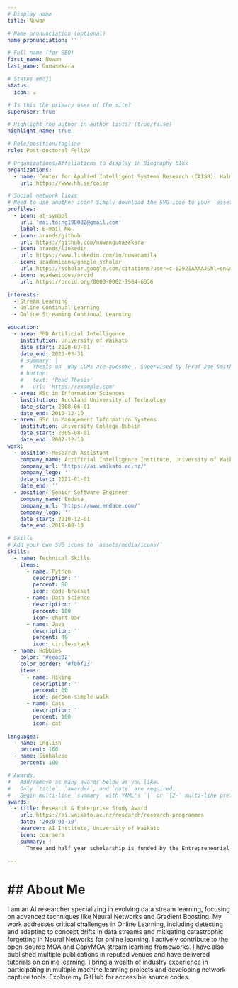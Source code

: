 ```yaml
---
# Display name
title: Nuwan

# Name pronunciation (optional)
name_pronunciation: ''

# Full name (for SEO)
first_name: Nuwan
last_name: Gunasekara

# Status emoji
status:
  icon: ☕️

# Is this the primary user of the site?
superuser: true

# Highlight the author in author lists? (true/false)
highlight_name: true

# Role/position/tagline
role: Post-doctoral Fellow

# Organizations/Affiliations to display in Biography blox
organizations:
  - name: Center for Applied Intelligent Systems Research (CAISR), Halmstad University
    url: https://www.hh.se/caisr

# Social network links
# Need to use another icon? Simply download the SVG icon to your `assets/media/icons/` folder.
profiles:
  - icon: at-symbol
    url: 'mailto:ng198002@gmail.com'
    label: E-mail Me
  - icon: brands/github
    url: https://github.com/nuwangunasekara
  - icon: brands/linkedin
    url: https://www.linkedin.com/in/nuwanamila
  - icon: academicons/google-scholar
    url: https://scholar.google.com/citations?user=c-i292IAAAAJ&hl=en&oi=ao
  - icon: academicons/orcid
    url: https://orcid.org/0000-0002-7964-6036

interests:
  - Stream Learning
  - Online Continual Learning
  - Online Streaming Continual Learning

education:
  - area: PhD Artificial Intelligence
    institution: University of Waikato
    date_start: 2020-03-01
    date_end: 2023-03-31
    # summary: |
    #   Thesis on _Why LLMs are awesome_. Supervised by [Prof Joe Smith](https://example.com). Presented papers at 5 IEEE conferences with the contributions being published in 2 Springer journals.
    # button:
    #   text: 'Read Thesis'
    #   url: 'https://example.com'
  - area: MSc in Information Sciences
    institution: Auckland University of Technology
    date_start: 2008-06-01
    date_end: 2010-12-10
  - area: BSc in Management Information Systems
    institution: University College Dublin
    date_start: 2005-08-01
    date_end: 2007-12-10
work:
  - position: Research Assistant
    company_name: Artificial Intelligence Institute, University of Waikato
    company_url: 'https://ai.waikato.ac.nz/'
    company_logo: ''
    date_start: 2021-01-01
    date_end: ''
  - position: Senior Software Engineer
    company_name: Endace
    company_url: 'https://www.endace.com/'
    company_logo: ''
    date_start: 2010-12-01
    date_end: 2019-08-10

# Skills
# Add your own SVG icons to `assets/media/icons/`
skills:
  - name: Technical Skills
    items:
      - name: Python
        description: ''
        percent: 80
        icon: code-bracket
      - name: Data Science
        description: ''
        percent: 100
        icon: chart-bar
      - name: Java
        description: ''
        percent: 40
        icon: circle-stack
  - name: Hobbies
    color: '#eeac02'
    color_border: '#f0bf23'
    items:
      - name: Hiking
        description: ''
        percent: 60
        icon: person-simple-walk
      - name: Cats
        description: ''
        percent: 100
        icon: cat

languages:
  - name: English
    percent: 100
  - name: Sinhalese
    percent: 100

# Awards.
#   Add/remove as many awards below as you like.
#   Only `title`, `awarder`, and `date` are required.
#   Begin multi-line `summary` with YAML's `|` or `|2-` multi-line prefix and indent 2 spaces below.
awards:
  - title: Research & Enterprise Study Award
    url: https://ai.waikato.ac.nz/research/research-programmes
    date: '2020-03-10'
    awarder: AI Institute, University of Waikato
    icon: coursera
    summary: |
      Three and half year scholarship is funded by the Entrepreneurial Universities - Real time analytics for Big Data project at AI Institute, University of Waikato.

---
```


# ## About Me

I am an AI researcher specializing in evolving data stream learning, focusing on advanced techniques like Neural Networks and Gradient Boosting. My work addresses critical challenges in Online Learning, including detecting and adapting to concept drifts in data streams and mitigating catastrophic forgetting in Neural Networks for online learning. I actively contribute to the open-source MOA and CapyMOA stream learning frameworks. I have also published multiple publications in reputed venues and have delivered tutorials on online learning. I bring a wealth of industry experience in participating in multiple machine learning projects and developing network capture tools. Explore my GitHub for accessible source codes.
